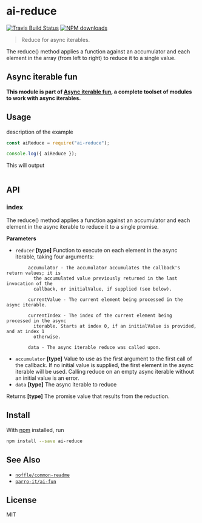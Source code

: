 # ai-reduce

[![Travis Build Status](https://img.shields.io/travis/parro-it/ai-reduce/master.svg)](http://travis-ci.org/parro-it/ai-reduce)
[![NPM downloads](https://img.shields.io/npm/dt/ai-reduce.svg)](https://npmjs.org/package/ai-reduce)

> Reduce for async iterables.

The reduce() method applies a function against an accumulator and each element
in the array (from left to right) to reduce it to a single value.

## Async iterable fun

**This module is part of
[Async iterable fun](https://github.com/parro-it/ai-fun), a complete toolset of
modules to work with async iterables.**

## Usage

description of the example

```js
const aiReduce = require("ai-reduce");

console.log({ aiReduce });
```

This will output

```

```

## API

<!-- Generated by documentation.js. Update this documentation by updating the source code. -->

### index

The reduce() method applies a function against an accumulator and each element
in the async iterable to reduce it to a single promise.

**Parameters**

* `reducer` **\[type]** Function to execute on each element in the async
  iterable, taking four arguments:

```
        accumulator - The accumulator accumulates the callback's return values; it is
          the accumulated value previously returned in the last invocation of the
          callback, or initialValue, if supplied (see below).

        currentValue - The current element being processed in the async iterable.

        currentIndex - The index of the current element being processed in the async
          iterable. Starts at index 0, if an initialValue is provided, and at index 1
          otherwise.

        data - The async iterable reduce was called upon.
```

* `accumulator` **\[type]** Value to use as the first argument to the first call
  of the callback. If no initial value is supplied, the first element in the
  async iterable will be used. Calling reduce on an empty async iterable without
  an initial value is an error.
* `data` **\[type]** The async iterable to reduce

Returns **\[type]** The promise value that results from the reduction.

## Install

With [npm](https://npmjs.org/) installed, run

```bash
npm install --save ai-reduce
```

## See Also

* [`noffle/common-readme`](https://github.com/noffle/common-readme)
* [`parro-it/ai-fun`](https://github.com/parro-it/ai-fun)

## License

MIT
